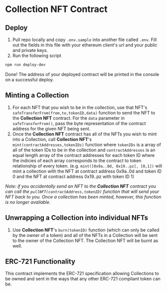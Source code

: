 # Collection NFT Contract

## Deploy

1. Pull repo locally and copy `.env.sample` into another file called `.env`. Fill out the fields in this file with your ethereum client's url and your public and private keys.
2. Run the following script

```bash
npm run deploy-dev
```

Done! The address of your deployed contract will be printed in the console on a successful deploy.

## Minting a Collection

1. For each NFT that you wish to be in the collection, use that NFT's `safeTransferFrom(from,to,tokenID,data)` function to send the NFT to the **Collection NFT** contract. For the `data` parameter in `safeTransferFrom()`, pass the byte representation of the contract address for the given NFT being sent.
2. Once the **Collection NFT** contract has all of the NFTs you wish to mint into a Collection, call **Collection NFT**'s `mint(contractAddresses,tokenIDs)` function where `tokenIDs` is a array of all of the token IDs to be in the collection and `contractAddresses` is an equal length array of the contract addresses for each token ID where the indicies of each array corresponds to the contract to token relationship of every token. (e.g. `mint([0x9a..0d, 0x19..pz], [0,1])` will mint a collection with the NFT at contract address 0x9a..0d and token ID 0 and the NFT at contract address 0x19..pz with token ID 1)

_Note: if you accidentally send an NFT to the **Collection NFT** contract you can call the `pullNFT(contractAddress,tokenID)` function that will send your NFT back to you. Once a collection has been minted, however, this function is no longer available._

## Unwrapping a Collection into individual NFTs

1. Use **Collection NFT**'s `burn(tokenID)` function (which can only be called by the owner of a token) and all of the NFTs in a Collection will be sent to the owner of the Collection NFT. The Collection NFT will be burnt as well.

## ERC-721 Functionality

This contract implements the ERC-721 specification allowing Collections to be owned and sent in the ways that any other ERC-721 compliant token can be.
